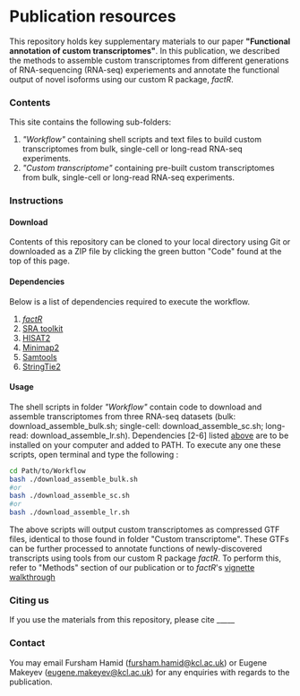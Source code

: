 # Publication resources
This repository holds key supplementary materials to our paper **"Functional annotation of custom transcriptomes"**. In this publication, we described the methods to assemble custom transcriptomes from different generations of RNA-sequencing (RNA-seq) experiements and annotate the functional output of novel isoforms using our custom R package, *factR*.

### Contents
This site contains the following sub-folders:

1. *"Workflow"* containing shell scripts and text files to build custom transcriptomes from bulk, single-cell or long-read RNA-seq experiments. 
2. *"Custom transcriptome"* containing pre-built custom transcriptomes from bulk, single-cell or long-read RNA-seq experiments.

### Instructions

#### Download
Contents of this repository can be cloned to your local directory using Git or downloaded as a ZIP file by clicking the green button "Code" found at the top of this page.

#### Dependencies
Below is a list of dependencies required to execute the workflow.

1. [*factR*](https://github.com/fursham-h/factR)
2. [SRA toolkit](https://github.com/ncbi/sra-tools/wiki/01.-Downloading-SRA-Toolkit)
3. [HISAT2](http://daehwankimlab.github.io/hisat2/download/)
4. [Minimap2](https://github.com/lh3/minimap2)
5. [Samtools](www.htslib.org)
6. [StringTie2](https://ccb.jhu.edu/software/stringtie/#install)

#### Usage
The shell scripts in folder *"Workflow"* contain code to download and assemble transcriptomes from three RNA-seq datasets (bulk: download_assemble_bulk.sh; single-cell: download_assemble_sc.sh; long-read: download_assemble_lr.sh). Dependencies [2-6] listed [above](#dependencies) are to be installed on your computer and added to PATH. To execute any one these scripts, open terminal and type the following :

```bash
cd Path/to/Workflow
bash ./download_assemble_bulk.sh 
#or
bash ./download_assemble_sc.sh 
#or
bash ./download_assemble_lr.sh
```

The above scripts will output custom transcriptomes as compressed GTF files, identical to those found in folder "Custom transcriptome". These GTFs can be further processed to annotate functions of newly-discovered transcripts using tools from our custom R package *factR*. To perform this, refer to "Methods" section of our publication or to *factR*'s [vignette walkthrough](https://htmlpreview.github.io/?https://github.com/fursham-h/factR/blob/dev/doc/factR.html)


### Citing us
If you use the materials from this repository, please cite _____

### Contact
You may email Fursham Hamid (fursham.hamid@kcl.ac.uk) or Eugene Makeyev (eugene.makeyev@kcl.ac.uk) for any enquiries with regards to the publication.
